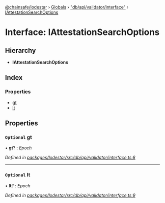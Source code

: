 [@chainsafe/lodestar](../README.md) › [Globals](../globals.md) › ["db/api/validator/interface"](../modules/_db_api_validator_interface_.md) › [IAttestationSearchOptions](_db_api_validator_interface_.iattestationsearchoptions.md)

# Interface: IAttestationSearchOptions

## Hierarchy

* **IAttestationSearchOptions**

## Index

### Properties

* [gt](_db_api_validator_interface_.iattestationsearchoptions.md#optional-gt)
* [lt](_db_api_validator_interface_.iattestationsearchoptions.md#optional-lt)

## Properties

### `Optional` gt

• **gt**? : *Epoch*

*Defined in [packages/lodestar/src/db/api/validator/interface.ts:8](https://github.com/ChainSafe/lodestar/blob/16dbdb2e2/packages/lodestar/src/db/api/validator/interface.ts#L8)*

___

### `Optional` lt

• **lt**? : *Epoch*

*Defined in [packages/lodestar/src/db/api/validator/interface.ts:9](https://github.com/ChainSafe/lodestar/blob/16dbdb2e2/packages/lodestar/src/db/api/validator/interface.ts#L9)*

